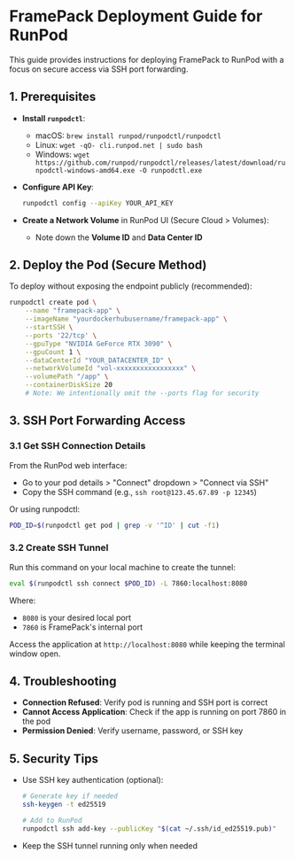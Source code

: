 # FramePack Deployment Guide for RunPod

This guide provides instructions for deploying FramePack to RunPod with a focus on secure access via SSH port forwarding.

## 1. Prerequisites

- **Install `runpodctl`**:
  - macOS: `brew install runpod/runpodctl/runpodctl`
  - Linux: `wget -qO- cli.runpod.net | sudo bash`
  - Windows: `wget https://github.com/runpod/runpodctl/releases/latest/download/runpodctl-windows-amd64.exe -O runpodctl.exe`

- **Configure API Key**:
  ```bash
  runpodctl config --apiKey YOUR_API_KEY
  ```

- **Create a Network Volume** in RunPod UI (Secure Cloud > Volumes):
  - Note down the **Volume ID** and **Data Center ID**

## 2. Deploy the Pod (Secure Method)

To deploy without exposing the endpoint publicly (recommended):

```bash
runpodctl create pod \
    --name "framepack-app" \
    --imageName "yourdockerhubusername/framepack-app" \
    --startSSH \
    --ports '22/tcp' \
    --gpuType "NVIDIA GeForce RTX 3090" \
    --gpuCount 1 \
    --dataCenterId "YOUR_DATACENTER_ID" \
    --networkVolumeId "vol-xxxxxxxxxxxxxxxxx" \
    --volumePath "/app" \
    --containerDiskSize 20
    # Note: We intentionally omit the --ports flag for security
```

## 3. SSH Port Forwarding Access

### 3.1 Get SSH Connection Details

From the RunPod web interface:
- Go to your pod details > "Connect" dropdown > "Connect via SSH"
- Copy the SSH command (e.g., `ssh root@123.45.67.89 -p 12345`)

Or using runpodctl:
```bash
POD_ID=$(runpodctl get pod | grep -v '^ID' | cut -f1)
```

### 3.2 Create SSH Tunnel

Run this command on your local machine to create the tunnel:

```bash
eval $(runpodctl ssh connect $POD_ID) -L 7860:localhost:8080
```

Where:
- `8080` is your desired local port
- `7860` is FramePack's internal port

Access the application at `http://localhost:8080` while keeping the terminal window open.

## 4. Troubleshooting

- **Connection Refused**: Verify pod is running and SSH port is correct
- **Cannot Access Application**: Check if the app is running on port 7860 in the pod
- **Permission Denied**: Verify username, password, or SSH key

## 5. Security Tips

- Use SSH key authentication (optional):
  ```bash
  # Generate key if needed
  ssh-keygen -t ed25519
  
  # Add to RunPod
  runpodctl ssh add-key --publicKey "$(cat ~/.ssh/id_ed25519.pub)"
  ```
- Keep the SSH tunnel running only when needed